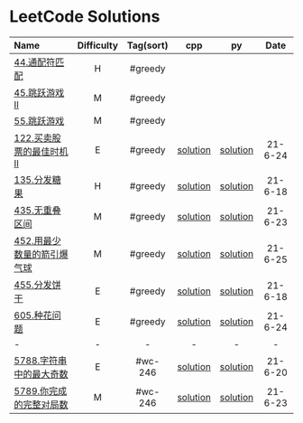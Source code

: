 # LeetCode Solutions

| Name                                                                                                      | Difficulty | Tag(sort) |                        cpp                        |                        py                        |  Date   |
| :-------------------------------------------------------------------------------------------------------- | :--------: | :-------: | :-----------------------------------------------: | :----------------------------------------------: | :-----: |
| [44.通配符匹配](https://leetcode-cn.com/problems/wildcard-matching)                                       |     H      |  #greedy  |                                                   |                                                  |         |
| [45.跳跃游戏 II](https://leetcode-cn.com/problems/jump-game-ii/)                                          |     M      |  #greedy  |                                                   |                                                  |         |
| [55.跳跃游戏](https://leetcode-cn.com/problems/jump-game/)                                                |     M      |  #greedy  |                                                   |                                                  |         |
| [122.买卖股票的最佳时机 II](https://leetcode-cn.com/problems/best-time-to-buy-and-sell-stock-ii/)         |     E      |  #greedy  | [solution](greedy/122.买卖股票的最佳时机-ii.cpp)  | [solution](greedy/122.买卖股票的最佳时机-ii.py)  | 21-6-24 |
| [135.分发糖果](https://leetcode-cn.com/problems/candy/)                                                   |     H      |  #greedy  |        [solution](greedy/135.分发糖果.cpp)        |        [solution](greedy/135.分发糖果.py)        | 21-6-18 |
| [435.无重叠区间](https://leetcode-cn.com/problems/non-overlapping-intervals)                              |     M      |  #greedy  |       [solution](greedy/435.无重叠区间.cpp)       |       [solution](greedy/435.无重叠区间.py)       | 21-6-23 |
| [452.用最少数量的箭引爆气球](https://leetcode-cn.com/problems/minimum-number-of-arrows-to-burst-balloons) |     M      |  #greedy  | [solution](greedy/452.用最少数量的箭引爆气球.cpp) | [solution](greedy/452.用最少数量的箭引爆气球.py) | 21-6-25 |
| [455.分发饼干](https://leetcode-cn.com/problems/assign-cookies/)                                          |     E      |  #greedy  |        [solution](greedy/455.分发饼干.cpp)        |        [solution](greedy/455.分发饼干.py)        | 21-6-18 |
| [605.种花问题](https://leetcode-cn.com/problems/can-place-flowers)                                        |     E      |  #greedy  |        [solution](greedy/605.种花问题.cpp)        |        [solution](greedy/605.种花问题.py)        | 21-6-24 |
| -                                                                                                         |     -      |     -     |                         -                         |                        -                         |    -    |
| [5788.字符串中的最大奇数](https://leetcode-cn.com/problems/largest-odd-number-in-string/)                 |     E      |  #wc-246  | [solution](week-246/5788.字符串中的最大奇数.cpp)  | [solution](week-246/5788.字符串中的最大奇数.py)  | 21-6-20 |
| [5789.你完成的完整对局数](https://leetcode-cn.com/problems/the-number-of-full-rounds-you-have-played/)    |     M      |  #wc-246  | [solution](week-246/5789.你完成的完整对局数.cpp)  | [solution](week-246/5789.你完成的完整对局数.py)  | 21-6-23 |
